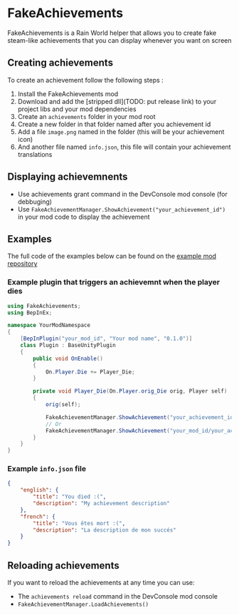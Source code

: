 # FakeAchievements
FakeAchievements is a Rain World helper that allows you to create fake steam-like achievements that you can display whenever you want on screen

## Creating achievements 
To create an achievement follow the following steps :
1. Install the FakeAchievements mod
2. Download and add the [stripped dll](TODO: put release link) to your project libs and your mod dependencies
3. Create an `achievements` folder in your mod root
4. Create a new folder in that folder named after you achievement id
5. Add a file `image.png` named in the folder (this will be your achievement icon)
6. And another file named `info.json`, this file will contain your achievement translations

## Displaying achievemnents
- Use achievements grant command in the DevConsole mod console (for debbuging)
- Use `FakeAchievementManager.ShowAchievement("your_achievement_id")` in your mod code to display the achievement

## Examples
The full code of the examples below can be found on the [example mod repository](https://github.com/ddemile/FakeAchievementsExample?tab=readme-ov-file)
### Example plugin that triggers an achievemnt when the player dies
```cs
using FakeAchievements;
using BepInEx;

namespace YourModNamespace
{
    [BepInPlugin("your_mod_id", "Your mod name", "0.1.0")]
    class Plugin : BaseUnityPlugin
    {
        public void OnEnable()
        {
            On.Player.Die += Player_Die;
        }

        private void Player_Die(On.Player.orig_Die orig, Player self)
        {
            orig(self);

            FakeAchievementManager.ShowAchievement("your_achievement_id");
            // Or
            FakeAchievementManager.ShowAchievement("your_mod_id/your_achievement_id");
        }
    }
}
```

### Example `info.json` file
```json
{
    "english": {
        "title": "You died :(",
        "description": "My achievement description"
    },
    "french": {
        "title": "Vous êtes mort :(",
        "description": "La description de mon succés"
    }
}
```

## Reloading achievements
If you want to reload the achievements at any time you can use:
- The `achievements reload` command in the DevConsole mod console
- `FakeAchievementManager.LoadAchievements()`
